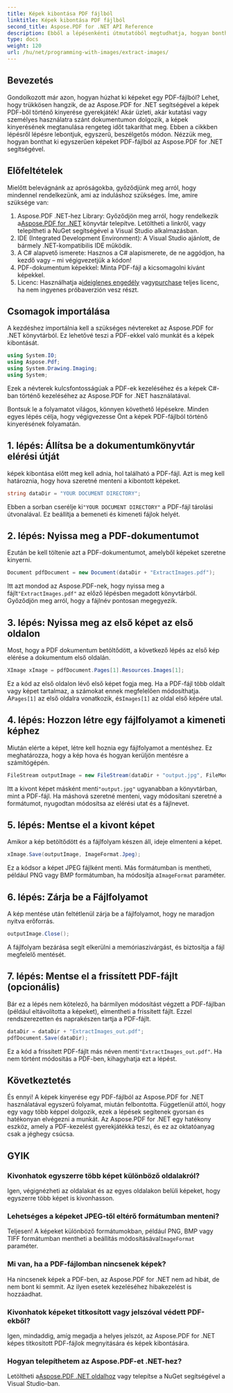```yaml
---
title: Képek kibontása PDF fájlból
linktitle: Képek kibontása PDF fájlból
second_title: Aspose.PDF for .NET API Reference
description: Ebből a lépésenkénti útmutatóból megtudhatja, hogyan bonthat ki képeket PDF-fájlból az Aspose.PDF for .NET használatával. Kezdje el a könnyen követhető utasításokkal.
type: docs
weight: 120
url: /hu/net/programming-with-images/extract-images/
---
```

## Bevezetés

Gondolkozott már azon, hogyan húzhat ki képeket egy PDF-fájlból? Lehet, hogy trükkösen hangzik, de az Aspose.PDF for .NET segítségével a képek PDF-ből történő kinyerése gyerekjáték! Akár üzleti, akár kutatási vagy személyes használatra szánt dokumentumon dolgozik, a képek kinyerésének megtanulása rengeteg időt takaríthat meg. Ebben a cikkben lépésről lépésre lebontjuk, egyszerű, beszélgetős módon. Nézzük meg, hogyan bonthat ki egyszerűen képeket PDF-fájlból az Aspose.PDF for .NET segítségével.

## Előfeltételek

Mielőtt belevágnánk az apróságokba, győződjünk meg arról, hogy mindennel rendelkezünk, ami az induláshoz szükséges. Íme, amire szüksége van:

1.  Aspose.PDF .NET-hez Library: Győződjön meg arról, hogy rendelkezik a[Aspose.PDF for .NET](https://releases.aspose.com/pdf/net/) könyvtár telepítve. Letöltheti a linkről, vagy telepítheti a NuGet segítségével a Visual Studio alkalmazásban.
2. IDE (Integrated Development Environment): A Visual Studio ajánlott, de bármely .NET-kompatibilis IDE működik.
3. A C# alapvető ismerete: Hasznos a C# alapismerete, de ne aggódjon, ha kezdő vagy – mi végigvezetjük a kódon!
4. PDF-dokumentum képekkel: Minta PDF-fájl a kicsomagolni kívánt képekkel.
5.  Licenc: Használhatja a[ideiglenes engedély](https://vásárlás.aspose.com/temporary-license/) vagy[purchase](https://purchase.aspose.com/buy) teljes licenc, ha nem ingyenes próbaverzión vesz részt.

## Csomagok importálása

A kezdéshez importálnia kell a szükséges névtereket az Aspose.PDF for .NET könyvtárból. Ez lehetővé teszi a PDF-ekkel való munkát és a képek kibontását.

```csharp
using System.IO;
using Aspose.Pdf;
using System.Drawing.Imaging;
using System;
```

Ezek a névterek kulcsfontosságúak a PDF-ek kezeléséhez és a képek C#-ban történő kezeléséhez az Aspose.PDF for .NET használatával.

Bontsuk le a folyamatot világos, könnyen követhető lépésekre. Minden egyes lépés célja, hogy végigvezesse Önt a képek PDF-fájlból történő kinyerésének folyamatán.

## 1. lépés: Állítsa be a dokumentumkönyvtár elérési útját

képek kibontása előtt meg kell adnia, hol található a PDF-fájl. Azt is meg kell határoznia, hogy hova szeretné menteni a kibontott képeket.

```csharp
string dataDir = "YOUR DOCUMENT DIRECTORY";
```

 Ebben a sorban cserélje ki`"YOUR DOCUMENT DIRECTORY"` a PDF-fájl tárolási útvonalával. Ez beállítja a bemeneti és kimeneti fájlok helyét.

## 2. lépés: Nyissa meg a PDF-dokumentumot

Ezután be kell töltenie azt a PDF-dokumentumot, amelyből képeket szeretne kinyerni.

```csharp
Document pdfDocument = new Document(dataDir + "ExtractImages.pdf");
```

 Itt azt mondod az Aspose.PDF-nek, hogy nyissa meg a fájlt`"ExtractImages.pdf"` az előző lépésben megadott könyvtárból. Győződjön meg arról, hogy a fájlnév pontosan megegyezik.

## 3. lépés: Nyissa meg az első képet az első oldalon

Most, hogy a PDF dokumentum betöltődött, a következő lépés az első kép elérése a dokumentum első oldalán.

```csharp
XImage xImage = pdfDocument.Pages[1].Resources.Images[1];
```

 Ez a kód az első oldalon lévő első képet fogja meg. Ha a PDF-fájl több oldalt vagy képet tartalmaz, a számokat ennek megfelelően módosíthatja. A`Pages[1]` az első oldalra vonatkozik, és`Images[1]` az oldal első képére utal.

## 4. lépés: Hozzon létre egy fájlfolyamot a kimeneti képhez

Miután elérte a képet, létre kell hoznia egy fájlfolyamot a mentéshez. Ez meghatározza, hogy a kép hova és hogyan kerüljön mentésre a számítógépén.

```csharp
FileStream outputImage = new FileStream(dataDir + "output.jpg", FileMode.Create);
```

 Itt a kivont képet másként menti`"output.jpg"` ugyanabban a könyvtárban, mint a PDF-fájl. Ha máshová szeretné menteni, vagy módosítani szeretné a formátumot, nyugodtan módosítsa az elérési utat és a fájlnevet.

## 5. lépés: Mentse el a kivont képet

Amikor a kép betöltődött és a fájlfolyam készen áll, ideje elmenteni a képet.

```csharp
xImage.Save(outputImage, ImageFormat.Jpeg);
```

 Ez a kódsor a képet JPEG fájlként menti. Más formátumban is mentheti, például PNG vagy BMP formátumban, ha módosítja a`ImageFormat` paraméter.

## 6. lépés: Zárja be a Fájlfolyamot

A kép mentése után feltétlenül zárja be a fájlfolyamot, hogy ne maradjon nyitva erőforrás.

```csharp
outputImage.Close();
```

A fájlfolyam bezárása segít elkerülni a memóriaszivárgást, és biztosítja a fájl megfelelő mentését.

## 7. lépés: Mentse el a frissített PDF-fájlt (opcionális)

Bár ez a lépés nem kötelező, ha bármilyen módosítást végzett a PDF-fájlban (például eltávolította a képeket), elmentheti a frissített fájlt. Ezzel rendszerezetten és naprakészen tartja a PDF-fájlt.

```csharp
dataDir = dataDir + "ExtractImages_out.pdf";
pdfDocument.Save(dataDir);
```

 Ez a kód a frissített PDF-fájlt más néven menti`"ExtractImages_out.pdf"`. Ha nem történt módosítás a PDF-ben, kihagyhatja ezt a lépést.

## Következtetés

És ennyi! A képek kinyerése egy PDF-fájlból az Aspose.PDF for .NET használatával egyszerű folyamat, miután felbontotta. Függetlenül attól, hogy egy vagy több képpel dolgozik, ezek a lépések segítenek gyorsan és hatékonyan elvégezni a munkát. Az Aspose.PDF for .NET egy hatékony eszköz, amely a PDF-kezelést gyerekjátékká teszi, és ez az oktatóanyag csak a jéghegy csúcsa. 

## GYIK

### Kivonhatok egyszerre több képet különböző oldalakról?
Igen, végignézheti az oldalakat és az egyes oldalakon belüli képeket, hogy egyszerre több képet is kivonhasson.

### Lehetséges a képeket JPEG-től eltérő formátumban menteni?
 Teljesen! A képeket különböző formátumokban, például PNG, BMP vagy TIFF formátumban mentheti a beállítás módosításával`ImageFormat` paraméter.

### Mi van, ha a PDF-fájlomban nincsenek képek?
Ha nincsenek képek a PDF-ben, az Aspose.PDF for .NET nem ad hibát, de nem bont ki semmit. Az ilyen esetek kezeléséhez hibakezelést is hozzáadhat.

### Kivonhatok képeket titkosított vagy jelszóval védett PDF-ekből?
Igen, mindaddig, amíg megadja a helyes jelszót, az Aspose.PDF for .NET képes titkosított PDF-fájlok megnyitására és képek kibontására.

### Hogyan telepíthetem az Aspose.PDF-et .NET-hez?
 Letöltheti a[Aspose.PDF .NET oldalhoz](https://releases.aspose.com/pdf/net/) vagy telepítse a NuGet segítségével a Visual Studio-ban.